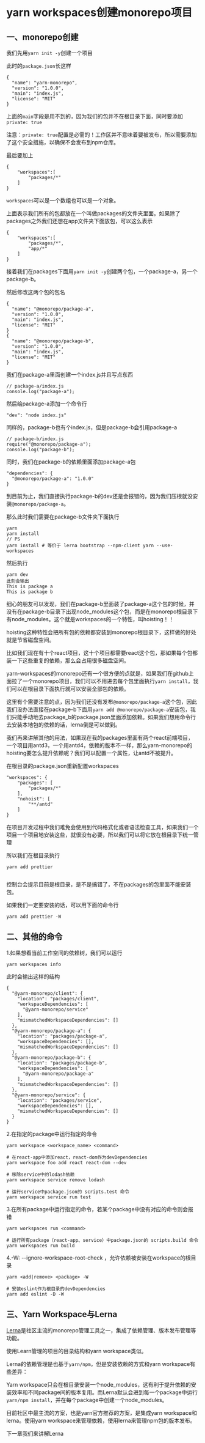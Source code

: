# yarn workspaces创建monorepo项目

## 一、monorepo创建

我们先用`yarn init -y`创建一个项目

此时的`package.json`长这样

```
{
  "name": "yarn-monorepo",
  "version": "1.0.0",
  "main": "index.js",
  "license": "MIT"
}
```

上面的`main`字段是用不到的，因为我们的包并不在根目录下面，同时要添加`private: true`

注意：`private: true`配置是必需的！工作区并不意味着要被发布，所以需要添加了这个安全措施，以确保不会发布到npm仓库。

最后要加上

```
{
	"workspaces":[
		"packages/*"
	]
}
```

`workspaces`可以是一个数组也可以是一个对象。

上面表示我们所有的包都放在一个叫做packages的文件夹里面。如果除了packages之外我们还想在app文件夹下面放包，可以这么表示

```
{
	"workspaces":[
		"packages/*",
		"app/*"
	]
}
```

接着我们在packages下面用`yarn init -y`创建两个包，一个package-a，另一个package-b。

然后修改这两个包的包名

```
{
  "name": "@monorepo/package-a",
  "version": "1.0.0",
  "main": "index.js",
  "license": "MIT"
}
{
  "name": "@monorepo/package-b",
  "version": "1.0.0",
  "main": "index.js",
  "license": "MIT"
}
```

我们在package-a里面创建一个index.js并且写点东西

```
// package-a/index.js
console.log("package-a");
```

然后给package-a添加一个命令行

```
"dev": "node index.js"
```

同样的，package-b也有个index.js，但是package-b会引用package-a

```
// package-b/index.js
require("@monorepo/package-a");
console.log("package-b");
```

同时，我们在package-b的依赖里面添加package-a包

```
"dependencies": {
  "@monorepo/package-a": "1.0.0"
}
```

到目前为止，我们直接执行package-b的dev还是会报错的，因为我们压根就没安装`@monorepo/package-a`。

那么此时我们需要在package-b文件夹下面执行

```
yarn
yarn install
// PS
yarn install # 等价于 lerna bootstrap --npm-client yarn --use-workspaces
```

然后执行

```
yarn dev
此刻会输出
This is package a
This is package b
```

细心的朋友可以发现，我们在package-b里面装了package-a这个包的时候，并没有在package-b目录下出现node_modules这个包，而是在monorepo根目录下有node_modules。这个就是workspaces的一个特性，叫hoisting！！

hoisting这种特性会把所有包的依赖都安装到monorepo根目录下，这样做的好处就是节省磁盘空间。

比如我们现在有十个react项目，这十个项目都需要react这个包，那如果每个包都装一下这些重复的依赖，那么会占用很多磁盘空间。

yarn-workspaces的monorepo还有一个很方便的点就是，如果我们在github上面拉了一个monorepo项目，我们可以不用进去每个包里面执行`yarn install`，我们可以在根目录下面执行就可以安装全部包的依赖。

这里有个需要注意的点，因为我们还没有发布`@monorepo/package-a`这个包，因此我们没办法直接在package-b下面用`yarn add @monorepo/package-a`安装包，我们只能手动地去package_b的package.json里面添加依赖。如果我们想用命令行去安装本地包的依赖的话，lerna倒是可以做到。

我们再来讲解其他的用法，如果现在我的packages里面有两个react前端项目，一个项目用antd3，一个用antd4，依赖的版本不一样，那么yarn-monorepo的hoisting要怎么提升依赖呢？我们可以配置一个属性，让antd不被提升。

在根目录的package.json重新配置workspaces

```
"workspaces": {
	"packages": [
		"packages/*"
	],
	"nohoist": [
		"**/antd"
	]
}
```

在项目开发过程中我们难免会使用到代码格式化或者语法检查工具，如果我们一个项目一个项目地安装这些，就很没有必要，所以我们可以将它放在根目录下统一管理

所以我们在根目录执行

```
yarn add prettier
```

<Image :src="'/automation/package-management-tool/monorepo/yarn-workspaces-monorepo/1.png'" />

控制台会提示目前是根目录，是不是搞错了，不在packages的包里面不能安装包。

如果我们一定要安装的话，可以用下面的命令行

```
yarn add prettier -W
```

## 二、其他的命令

1.如果想看当前工作空间的依赖树，我们可以运行

```
yarn workspaces info
```

此时会输出这样的结构

```
{
  "@yarn-monorepo/client": {
    "location": "packages/client",
    "workspaceDependencies": [
      "@yarn-monorepo/service"
    ],
    "mismatchedWorkspaceDependencies": []
  },
  "@yarn-monorepo/package-a": {
    "location": "packages/package-a",
    "workspaceDependencies": [],
    "mismatchedWorkspaceDependencies": []
  },
  "@yarn-monorepo/package-b": {
    "location": "packages/package-b",
    "workspaceDependencies": [
      "@yarn-monorepo/package-a"
    ],
    "mismatchedWorkspaceDependencies": []
  },
  "@yarn-monorepo/service": {
    "location": "packages/service",
    "workspaceDependencies": [],
    "mismatchedWorkspaceDependencies": []
  }
}
```

2.在指定的package中运行指定的命令

```
yarn workspace <workspace_name> <command>
```

```
# 在react-app中添加react，react-dom作为devDependencies
yarn workspace foo add react react-dom --dev

# 移除service中的lodash依赖
yarn workspace service remove lodash

# 运行service中package.json的 scripts.test 命令
yarn workspace service run test
```

3.在所有package中运行指定的命令，若某个package中没有对应的命令则会报错

```
yarn workspaces run <command>
```

```
# 运行所有package（react-app、service）中package.json的 scripts.build 命令
yarn workspaces run build
```

4.-W: --ignore-workspace-root-check ，允许依赖被安装在workspace的根目录

```
yarn <add|remove> <package> -W
```

```
# 安装eslint作为根目录的devDependencies
yarn add eslint -D -W
```

## 三、Yarn Workspace与Lerna

[Lerna](https://link.juejin.cn/?target=https%3A%2F%2Fgithub.com%2Flerna%2Flerna%23readme)是社区主流的monorepo管理工具之一，集成了依赖管理、版本发布管理等功能。

使用Learn管理的项目的目录结构和yarn workspace类似。

Lerna的依赖管理是也基于`yarn/npm`，但是安装依赖的方式和yarn workspace有些差异：

Yarn workspace只会在根目录安装一个node_modules，这有利于提升依赖的安装效率和不同package间的版本复用。而Lerna默认会进到每一个package中运行`yarn/npm install`，并在每个package中创建一个node_modules。

目前社区中最主流的方案，也是yarn官方推荐的方案，是集成yarn workspace和lerna。使用yarn workspace来管理依赖，使用lerna来管理npm包的版本发布。



下一章我们来讲解Lerna